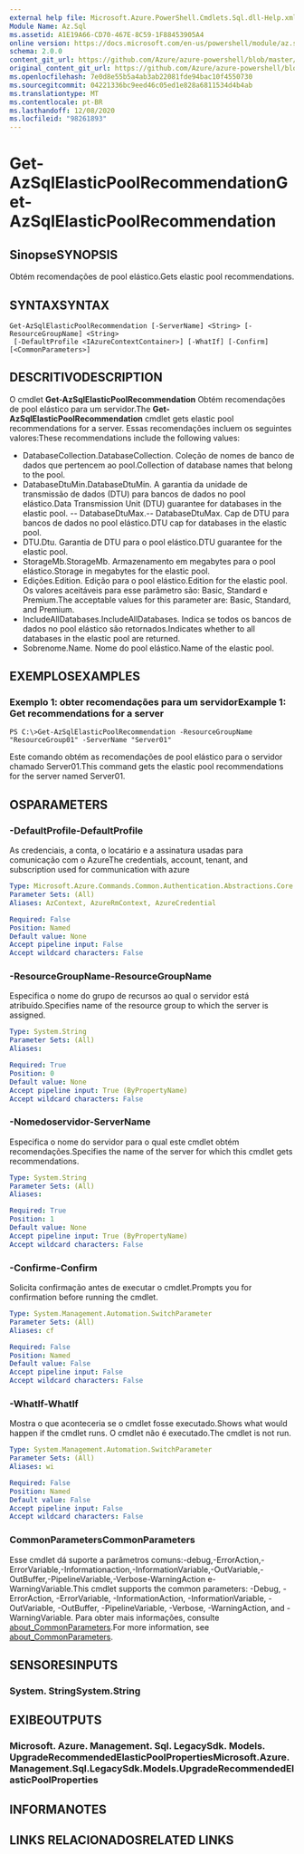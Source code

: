 ```yaml
---
external help file: Microsoft.Azure.PowerShell.Cmdlets.Sql.dll-Help.xml
Module Name: Az.Sql
ms.assetid: A1E19A66-CD70-467E-8C59-1F88453905A4
online version: https://docs.microsoft.com/en-us/powershell/module/az.sql/get-azsqlelasticpoolrecommendation
schema: 2.0.0
content_git_url: https://github.com/Azure/azure-powershell/blob/master/src/Sql/Sql/help/Get-AzSqlElasticPoolRecommendation.md
original_content_git_url: https://github.com/Azure/azure-powershell/blob/master/src/Sql/Sql/help/Get-AzSqlElasticPoolRecommendation.md
ms.openlocfilehash: 7e0d8e55b5a4ab3ab22081fde94bac10f4550730
ms.sourcegitcommit: 04221336bc9eed46c05ed1e828a6811534d4b4ab
ms.translationtype: MT
ms.contentlocale: pt-BR
ms.lasthandoff: 12/08/2020
ms.locfileid: "98261893"
---
```

# <span data-ttu-id="a509e-101">Get-AzSqlElasticPoolRecommendation</span><span class="sxs-lookup"><span data-stu-id="a509e-101">Get-AzSqlElasticPoolRecommendation</span></span>

## <span data-ttu-id="a509e-102">Sinopse</span><span class="sxs-lookup"><span data-stu-id="a509e-102">SYNOPSIS</span></span>
<span data-ttu-id="a509e-103">Obtém recomendações de pool elástico.</span><span class="sxs-lookup"><span data-stu-id="a509e-103">Gets elastic pool recommendations.</span></span>

## <span data-ttu-id="a509e-104">SYNTAX</span><span class="sxs-lookup"><span data-stu-id="a509e-104">SYNTAX</span></span>

```
Get-AzSqlElasticPoolRecommendation [-ServerName] <String> [-ResourceGroupName] <String>
 [-DefaultProfile <IAzureContextContainer>] [-WhatIf] [-Confirm] [<CommonParameters>]
```

## <span data-ttu-id="a509e-105">DESCRITIVO</span><span class="sxs-lookup"><span data-stu-id="a509e-105">DESCRIPTION</span></span>
<span data-ttu-id="a509e-106">O cmdlet **Get-AzSqlElasticPoolRecommendation** Obtém recomendações de pool elástico para um servidor.</span><span class="sxs-lookup"><span data-stu-id="a509e-106">The **Get-AzSqlElasticPoolRecommendation** cmdlet gets elastic pool recommendations for a server.</span></span>
<span data-ttu-id="a509e-107">Essas recomendações incluem os seguintes valores:</span><span class="sxs-lookup"><span data-stu-id="a509e-107">These recommendations include the following values:</span></span>
- <span data-ttu-id="a509e-108">DatabaseCollection.</span><span class="sxs-lookup"><span data-stu-id="a509e-108">DatabaseCollection.</span></span> <span data-ttu-id="a509e-109">Coleção de nomes de banco de dados que pertencem ao pool.</span><span class="sxs-lookup"><span data-stu-id="a509e-109">Collection of database names that belong to the pool.</span></span> 
- <span data-ttu-id="a509e-110">DatabaseDtuMin.</span><span class="sxs-lookup"><span data-stu-id="a509e-110">DatabaseDtuMin.</span></span> <span data-ttu-id="a509e-111">A garantia da unidade de transmissão de dados (DTU) para bancos de dados no pool elástico.</span><span class="sxs-lookup"><span data-stu-id="a509e-111">Data Transmission Unit (DTU) guarantee for databases in the elastic pool.</span></span> 
 <span data-ttu-id="a509e-112">-- DatabaseDtuMax.</span><span class="sxs-lookup"><span data-stu-id="a509e-112">-- DatabaseDtuMax.</span></span> <span data-ttu-id="a509e-113">Cap de DTU para bancos de dados no pool elástico.</span><span class="sxs-lookup"><span data-stu-id="a509e-113">DTU cap for databases in the elastic pool.</span></span> 
- <span data-ttu-id="a509e-114">DTU.</span><span class="sxs-lookup"><span data-stu-id="a509e-114">Dtu.</span></span> <span data-ttu-id="a509e-115">Garantia de DTU para o pool elástico.</span><span class="sxs-lookup"><span data-stu-id="a509e-115">DTU guarantee for the elastic pool.</span></span> 
- <span data-ttu-id="a509e-116">StorageMb.</span><span class="sxs-lookup"><span data-stu-id="a509e-116">StorageMb.</span></span> <span data-ttu-id="a509e-117">Armazenamento em megabytes para o pool elástico.</span><span class="sxs-lookup"><span data-stu-id="a509e-117">Storage in megabytes for the elastic pool.</span></span> 
- <span data-ttu-id="a509e-118">Edições.</span><span class="sxs-lookup"><span data-stu-id="a509e-118">Edition.</span></span> <span data-ttu-id="a509e-119">Edição para o pool elástico.</span><span class="sxs-lookup"><span data-stu-id="a509e-119">Edition for the elastic pool.</span></span> <span data-ttu-id="a509e-120">Os valores aceitáveis para esse parâmetro são: Basic, Standard e Premium.</span><span class="sxs-lookup"><span data-stu-id="a509e-120">The acceptable values for this parameter are: Basic, Standard, and Premium.</span></span> 
- <span data-ttu-id="a509e-121">IncludeAllDatabases.</span><span class="sxs-lookup"><span data-stu-id="a509e-121">IncludeAllDatabases.</span></span> <span data-ttu-id="a509e-122">Indica se todos os bancos de dados no pool elástico são retornados.</span><span class="sxs-lookup"><span data-stu-id="a509e-122">Indicates whether to all databases in the elastic pool are returned.</span></span> 
- <span data-ttu-id="a509e-123">Sobrenome.</span><span class="sxs-lookup"><span data-stu-id="a509e-123">Name.</span></span> <span data-ttu-id="a509e-124">Nome do pool elástico.</span><span class="sxs-lookup"><span data-stu-id="a509e-124">Name of the elastic pool.</span></span>

## <span data-ttu-id="a509e-125">EXEMPLOS</span><span class="sxs-lookup"><span data-stu-id="a509e-125">EXAMPLES</span></span>

### <span data-ttu-id="a509e-126">Exemplo 1: obter recomendações para um servidor</span><span class="sxs-lookup"><span data-stu-id="a509e-126">Example 1: Get recommendations for a server</span></span>
```
PS C:\>Get-AzSqlElasticPoolRecommendation -ResourceGroupName "ResourceGroup01" -ServerName "Server01"
```

<span data-ttu-id="a509e-127">Este comando obtém as recomendações de pool elástico para o servidor chamado Server01.</span><span class="sxs-lookup"><span data-stu-id="a509e-127">This command gets the elastic pool recommendations for the server named Server01.</span></span>

## <span data-ttu-id="a509e-128">OS</span><span class="sxs-lookup"><span data-stu-id="a509e-128">PARAMETERS</span></span>

### <span data-ttu-id="a509e-129">-DefaultProfile</span><span class="sxs-lookup"><span data-stu-id="a509e-129">-DefaultProfile</span></span>
<span data-ttu-id="a509e-130">As credenciais, a conta, o locatário e a assinatura usadas para comunicação com o Azure</span><span class="sxs-lookup"><span data-stu-id="a509e-130">The credentials, account, tenant, and subscription used for communication with azure</span></span>

```yaml
Type: Microsoft.Azure.Commands.Common.Authentication.Abstractions.Core.IAzureContextContainer
Parameter Sets: (All)
Aliases: AzContext, AzureRmContext, AzureCredential

Required: False
Position: Named
Default value: None
Accept pipeline input: False
Accept wildcard characters: False
```

### <span data-ttu-id="a509e-131">-ResourceGroupName</span><span class="sxs-lookup"><span data-stu-id="a509e-131">-ResourceGroupName</span></span>
<span data-ttu-id="a509e-132">Especifica o nome do grupo de recursos ao qual o servidor está atribuído.</span><span class="sxs-lookup"><span data-stu-id="a509e-132">Specifies name of the resource group to which the server is assigned.</span></span>

```yaml
Type: System.String
Parameter Sets: (All)
Aliases:

Required: True
Position: 0
Default value: None
Accept pipeline input: True (ByPropertyName)
Accept wildcard characters: False
```

### <span data-ttu-id="a509e-133">-Nomedoservidor</span><span class="sxs-lookup"><span data-stu-id="a509e-133">-ServerName</span></span>
<span data-ttu-id="a509e-134">Especifica o nome do servidor para o qual este cmdlet obtém recomendações.</span><span class="sxs-lookup"><span data-stu-id="a509e-134">Specifies the name of the server for which this cmdlet gets recommendations.</span></span>

```yaml
Type: System.String
Parameter Sets: (All)
Aliases:

Required: True
Position: 1
Default value: None
Accept pipeline input: True (ByPropertyName)
Accept wildcard characters: False
```

### <span data-ttu-id="a509e-135">-Confirme</span><span class="sxs-lookup"><span data-stu-id="a509e-135">-Confirm</span></span>
<span data-ttu-id="a509e-136">Solicita confirmação antes de executar o cmdlet.</span><span class="sxs-lookup"><span data-stu-id="a509e-136">Prompts you for confirmation before running the cmdlet.</span></span>

```yaml
Type: System.Management.Automation.SwitchParameter
Parameter Sets: (All)
Aliases: cf

Required: False
Position: Named
Default value: False
Accept pipeline input: False
Accept wildcard characters: False
```

### <span data-ttu-id="a509e-137">-WhatIf</span><span class="sxs-lookup"><span data-stu-id="a509e-137">-WhatIf</span></span>
<span data-ttu-id="a509e-138">Mostra o que aconteceria se o cmdlet fosse executado.</span><span class="sxs-lookup"><span data-stu-id="a509e-138">Shows what would happen if the cmdlet runs.</span></span>
<span data-ttu-id="a509e-139">O cmdlet não é executado.</span><span class="sxs-lookup"><span data-stu-id="a509e-139">The cmdlet is not run.</span></span>

```yaml
Type: System.Management.Automation.SwitchParameter
Parameter Sets: (All)
Aliases: wi

Required: False
Position: Named
Default value: False
Accept pipeline input: False
Accept wildcard characters: False
```

### <span data-ttu-id="a509e-140">CommonParameters</span><span class="sxs-lookup"><span data-stu-id="a509e-140">CommonParameters</span></span>
<span data-ttu-id="a509e-141">Esse cmdlet dá suporte a parâmetros comuns:-debug,-ErrorAction,-ErrorVariable,-Informationaction,-InformationVariable,-OutVariable,-OutBuffer,-PipelineVariable,-Verbose-WarningAction e-WarningVariable.</span><span class="sxs-lookup"><span data-stu-id="a509e-141">This cmdlet supports the common parameters: -Debug, -ErrorAction, -ErrorVariable, -InformationAction, -InformationVariable, -OutVariable, -OutBuffer, -PipelineVariable, -Verbose, -WarningAction, and -WarningVariable.</span></span> <span data-ttu-id="a509e-142">Para obter mais informações, consulte [about_CommonParameters](http://go.microsoft.com/fwlink/?LinkID=113216).</span><span class="sxs-lookup"><span data-stu-id="a509e-142">For more information, see [about_CommonParameters](http://go.microsoft.com/fwlink/?LinkID=113216).</span></span>

## <span data-ttu-id="a509e-143">SENSORES</span><span class="sxs-lookup"><span data-stu-id="a509e-143">INPUTS</span></span>

### <span data-ttu-id="a509e-144">System. String</span><span class="sxs-lookup"><span data-stu-id="a509e-144">System.String</span></span>

## <span data-ttu-id="a509e-145">EXIBE</span><span class="sxs-lookup"><span data-stu-id="a509e-145">OUTPUTS</span></span>

### <span data-ttu-id="a509e-146">Microsoft. Azure. Management. Sql. LegacySdk. Models. UpgradeRecommendedElasticPoolProperties</span><span class="sxs-lookup"><span data-stu-id="a509e-146">Microsoft.Azure.Management.Sql.LegacySdk.Models.UpgradeRecommendedElasticPoolProperties</span></span>

## <span data-ttu-id="a509e-147">INFORMA</span><span class="sxs-lookup"><span data-stu-id="a509e-147">NOTES</span></span>

## <span data-ttu-id="a509e-148">LINKS RELACIONADOS</span><span class="sxs-lookup"><span data-stu-id="a509e-148">RELATED LINKS</span></span>

